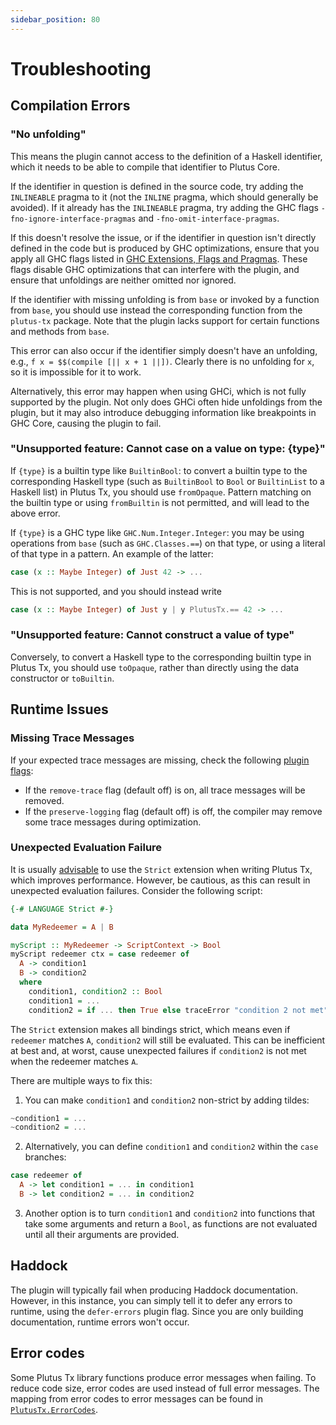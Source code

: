 ```yaml
---
sidebar_position: 80
---
```


# Troubleshooting

## Compilation Errors

### "No unfolding"

This means the plugin cannot access to the definition of a Haskell identifier, which it needs to be able to compile that identifier to Plutus Core.

If the identifier in question is defined in the source code, try adding the `INLINEABLE` pragma to it (not the `INLINE` pragma, which should generally be avoided).
If it already has the `INLINEABLE` pragma, try adding the GHC flags
`-fno-ignore-interface-pragmas` and `-fno-omit-interface-pragmas`.

If this doesn't resolve the issue, or if the identifier in question isn't directly defined in the code but is produced by GHC optimizations,
ensure that you apply all GHC flags listed in [GHC Extensions, Flags and Pragmas](./using-plutus-tx/extensions-flags-pragmas.md).
These flags disable GHC optimizations that can interfere with the plugin, and ensure that unfoldings are neither omitted nor ignored.

If the identifier with missing unfolding is from `base` or invoked by a function from `base`, you should use instead the corresponding function from the `plutus-tx` package.
Note that the plugin lacks support for certain functions and methods from `base`.

This error can also occur if the identifier simply doesn't have an unfolding, e.g., `f x = $$(compile [|| x + 1 ||])`.
Clearly there is no unfolding for `x`, so it is impossible for it to work.

Alternatively, this error may happen when using GHCi, which is not fully supported by the plugin.
Not only does GHCi often hide unfoldings from the plugin, but it may also introduce debugging information like breakpoints in GHC Core, causing the plugin to fail.

### "Unsupported feature: Cannot case on a value on type: \{type\}"

If `{type}` is a builtin type like `BuiltinBool`: to convert a builtin type to the corresponding Haskell type (such as `BuiltinBool` to `Bool` or `BuiltinList` to a Haskell list) in Plutus Tx, you should use `fromOpaque`.
Pattern matching on the builtin type or using `fromBuiltin` is not permitted, and will lead to the above error.

If `{type}` is a GHC type like `GHC.Num.Integer.Integer`: you may be using operations from `base` (such as `GHC.Classes.==`) on that type, or using a literal of that type in a pattern.
An example of the latter:

```haskell
case (x :: Maybe Integer) of Just 42 -> ...
```

This is not supported, and you should instead write

```haskell
case (x :: Maybe Integer) of Just y | y PlutusTx.== 42 -> ...
```

### "Unsupported feature: Cannot construct a value of type"

Conversely, to convert a Haskell type to the corresponding builtin type in Plutus Tx, you should use `toOpaque`, rather than directly using the data constructor or `toBuiltin`.

## Runtime Issues

### Missing Trace Messages

If your expected trace messages are missing, check the following [plugin flags](./delve-deeper/plutus-tx-compiler-options.md):

- If the `remove-trace` flag (default off) is on, all trace messages will be removed.
- If the `preserve-logging` flag (default off) is off, the compiler may remove some trace messages during optimization.

### Unexpected Evaluation Failure

It is usually [advisable](./using-plutus-tx/extensions-flags-pragmas.md) to use the `Strict` extension when writing Plutus Tx, which improves performance.
However, be cautious, as this can result in unexpected evaluation failures.
Consider the following script:

```haskell
{-# LANGUAGE Strict #-}

data MyRedeemer = A | B

myScript :: MyRedeemer -> ScriptContext -> Bool
myScript redeemer ctx = case redeemer of
  A -> condition1
  B -> condition2
  where
    condition1, condition2 :: Bool
    condition1 = ...
    condition2 = if ... then True else traceError "condition 2 not met"
```

The `Strict` extension makes all bindings strict, which means even if `redeemer` matches `A`, `condition2` will still be evaluated.
This can be inefficient at best and, at worst, cause unexpected failures if `condition2` is not met when the redeemer matches `A`.

There are multiple ways to fix this:

1. You can make `condition1` and `condition2` non-strict by adding tildes:

```haskell
~condition1 = ...
~condition2 = ...
```

2. Alternatively, you can define `condition1` and `condition2` within the `case` branches:

```haskell
case redeemer of
  A -> let condition1 = ... in condition1
  B -> let condition2 = ... in condition2
```

3. Another option is to turn `condition1` and `condition2` into functions that take some arguments and return a `Bool`, as functions are not evaluated until all their arguments are provided.

## Haddock

The plugin will typically fail when producing Haddock documentation.
However, in this instance, you can simply tell it to defer any errors to runtime, using the `defer-errors` plugin flag. Since you are only building documentation, runtime errors won't occur.

## Error codes

Some Plutus Tx library functions produce error messages when failing.
To reduce code size, error codes are used instead of full error messages.
The mapping from error codes to error messages can be found in [`PlutusTx.ErrorCodes`](https://plutus.cardano.intersectmbo.org/haddock/latest/plutus-tx/src/PlutusTx.ErrorCodes.html#plutusPreludeErrorCodes).
